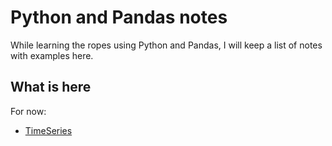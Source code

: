 # Python and Pandas notes

While learning the ropes using Python and Pandas, I will keep a list of notes with examples here. 

## What is here
For now:
- [TimeSeries](https://github.com/tbrams/py_notes/blob/master/TimeSeries.ipynb)
